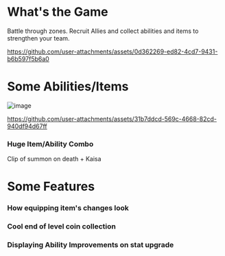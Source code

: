 # What's the Game
Battle through zones. Recruit Allies and collect abilities and items to strengthen your team.

https://github.com/user-attachments/assets/0d362269-ed82-4cd7-9431-b6b597f5b6a0


# Some Abilities/Items
![image](https://github.com/user-attachments/assets/195ee392-bfec-4975-9412-43a34abe374e)



https://github.com/user-attachments/assets/31b7ddcd-569c-4668-82cd-940df94d67ff




### Huge Item/Ability Combo
Clip of summon on death + Kaisa
# Some Features

### How equipping item's changes look

### Cool end of level coin collection

### Displaying Ability Improvements on stat upgrade


